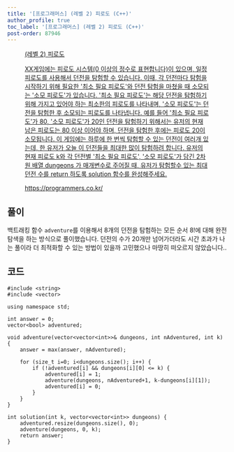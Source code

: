 ```yaml
---
title: '[프로그래머스] (레벨 2) 피로도 (C++)'
author_profile: true
toc_label: '[프로그래머스] (레벨 2) 피로도 (C++)'
post-order: 87946
---
```


<figure data-ke-type="opengraph"><a href="https://programmers.co.kr/learn/courses/30/lessons/87946" data-source-url="https://programmers.co.kr/learn/courses/30/lessons/87946">
<div class="og-image" style="background-image: url('https://drive.google.com/uc?export=view&id=1J7HqHQeh0rWbRtmHtU9-1E36gTRhJX8N');"></div>
<div class="og-text">
<p class="og-title">(레벨 2) 피로도</p>
<p class="og-desc">XX게임에는 피로도 시스템(0 이상의 정수로 표현합니다)이 있으며, 일정 피로도를 사용해서 던전을 탐험할 수 있습니다. 이때, 각 던전마다 탐험을 시작하기 위해 필요한 '최소 필요 피로도'와 던전 탐험을 마쳤을 때 소모되는 '소모 피로도'가 있습니다. '최소 필요 피로도'는 해당 던전을 탐험하기 위해 가지고 있어야 하는 최소한의 피로도를 나타내며, '소모 피로도'는 던전을 탐험한 후 소모되는 피로도를 나타냅니다. 예를 들어 '최소 필요 피로도'가 80, '소모 피로도'가 20인 던전을 탐험하기 위해서는 유저의 현재 남은 피로도는 80 이상 이어야 하며, 던전을 탐험한 후에는 피로도 20이 소모됩니다. 이 게임에는 하루에 한 번씩 탐험할 수 있는 던전이 여러개 있는데, 한 유저가 오늘 이 던전들을 최대한 많이 탐험하려 합니다. 유저의 현재 피로도 k와 각 던전별 '최소 필요 피로도', '소모 피로도'가 담긴 2차원 배열 dungeons 가 매개변수로 주어질 때, 유저가 탐험할수 있는 최대 던전 수를 return 하도록 solution 함수를 완성해주세요.</p>
<p class="og-host">https://programmers.co.kr/</p></div></a></figure>

## 풀이
백트래킹 함수 `adventure`를 이용해서 8개의 던전을 탐험하는 모든 순서 8!에 대해 완전 탐색을 하는 방식으로 풀이했습니다. 던전의 수가 20개만 넘어가더라도 시간 초과가 나는 풀이라 더 최적화할 수 있는 방법이 있을까 고민했으나 마땅히 떠오르지 않았습니다..

## 코드
```cpp::lineons
#include <string>
#include <vector>

using namespace std;

int answer = 0;
vector<bool> adventured;

void adventure(vector<vector<int>>& dungeons, int nAdventured, int k) {
    answer = max(answer, nAdventured);
    
    for (size_t i=0; i<dungeons.size(); i++) {
        if (!adventured[i] && dungeons[i][0] <= k) {
            adventured[i] = 1;
            adventure(dungeons, nAdventured+1, k-dungeons[i][1]);
            adventured[i] = 0;
        }
    }
}

int solution(int k, vector<vector<int>> dungeons) {
    adventured.resize(dungeons.size(), 0);
    adventure(dungeons, 0, k);
    return answer;
}
```
